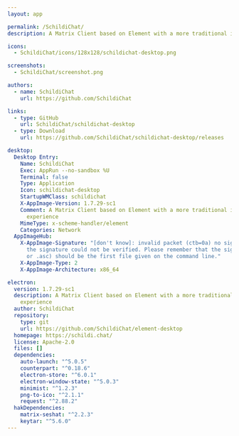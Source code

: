 ```yaml
---
layout: app

permalink: /SchildiChat/
description: A Matrix Client based on Element with a more traditional instant messaging experience

icons:
  - SchildiChat/icons/128x128/schildichat-desktop.png

screenshots:
  - SchildiChat/screenshot.png

authors:
  - name: SchildiChat
    url: https://github.com/SchildiChat

links:
  - type: GitHub
    url: SchildiChat/schildichat-desktop
  - type: Download
    url: https://github.com/SchildiChat/schildichat-desktop/releases

desktop:
  Desktop Entry:
    Name: SchildiChat
    Exec: AppRun --no-sandbox %U
    Terminal: false
    Type: Application
    Icon: schildichat-desktop
    StartupWMClass: schildichat
    X-AppImage-Version: 1.7.29-sc1
    Comment: A Matrix Client based on Element with a more traditional instant messaging
      experience
    MimeType: x-scheme-handler/element
    Categories: Network
  AppImageHub:
    X-AppImage-Signature: "[don't know]: invalid packet (ctb=0a) no signature found
      the signature could not be verified. Please remember that the signature file (.sig
      or .asc) should be the first file given on the command line."
    X-AppImage-Type: 2
    X-AppImage-Architecture: x86_64

electron:
  version: 1.7.29-sc1
  description: A Matrix Client based on Element with a more traditional instant messaging
    experience
  author: SchildiChat
  repository:
    type: git
    url: https://github.com/SchildiChat/element-desktop
  homepage: https://schildi.chat/
  license: Apache-2.0
  files: []
  dependencies:
    auto-launch: "^5.0.5"
    counterpart: "^0.18.6"
    electron-store: "^6.0.1"
    electron-window-state: "^5.0.3"
    minimist: "^1.2.3"
    png-to-ico: "^2.1.1"
    request: "^2.88.2"
  hakDependencies:
    matrix-seshat: "^2.2.3"
    keytar: "^5.6.0"
---
```

